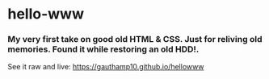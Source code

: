 # hello-www
### My very first take on good old HTML &amp; CSS. Just for reliving old memories. Found it while restoring an old HDD!.

See it raw and live: https://gauthamp10.github.io/hellowww
